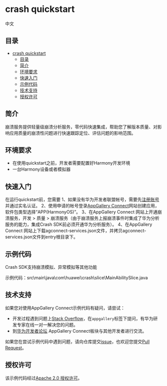 # crash quickstart

中文 


## 目录

- [crash quickstart](#crash-quickstart)
  - [目录](#目录)
  - [简介](#简介)
  - [环境要求](#环境要求)
  - [快速入门](#快速入门)
  - [示例代码](#示例代码)
  - [技术支持](#技术支持)
  - [授权许可](#授权许可)


## 简介

崩溃服务提供轻量级崩溃分析服务，零代码快速集成，帮助您了解版本质量、对影响应用质量的崩溃性问题进行快速跟踪定位、评估问题的影响范围。


## 环境要求

* 在使用quickstart之前，开发者需要配置好Harmony开发环境
* 一台Harmony设备或者模拟器 

## 快速入门

在运行quickstart前，您需要
1、如果没有华为开发者联盟帐号，需要先[注册账号](https://developer.huawei.com/consumer/en/doc/start/registration-and-verification-0000001053628148)并通过实名认证。
2、使用申请的帐号登录[AppGallery Connect](https://developer.huawei.com/consumer/cn/service/josp/agc/index.html#/)网站创建应用，软件包类型选择“APP(HarmonyOS)”。
3、在AppGallery Connect 网站上开通崩溃服务，开发 > 质量 > 崩溃服务（由于崩溃服务上报崩溃事件时集成了华为分析服务的能力，集成Crash SDK前必须开通华为分析服务）。
4、在AppGallery Connect 网站上下载agconnect-services.json文件，并拷贝agconnect-services.json文件到entry根目录下。

## 示例代码

Crash SDK支持崩溃模拟、异常模拟等其他功能

示例代码：src\main\java\com\huawei\crash\slice\MainAbilitySlice.java

## 技术支持

如果您对使用AppGallery Connect示例代码有疑问，请尝试：
- 开发过程遇到问题上[Stack Overflow](https://stackoverflow.com/users/14194729/appgallery-connect)，在`appgallery`标签下提问，有华为研发专家在线一对一解决您的问题。
- 到[华为开发者论坛](https://developer.huawei.com/consumer/cn/forum/blockdisplay?fid=18) AppGallery Connect板块与其他开发者进行交流。

如果您在尝试示例代码中遇到问题，请向仓库提交[issue](https://github.com/AppGalleryConnect/agc-demos/issues)，也欢迎您提交[Pull Request](https://github.com/AppGalleryConnect/agc-demos/pulls)。

## 授权许可

该示例代码经过[Apache 2.0 授权许可](http://www.apache.org/licenses/LICENSE-2.0)。
